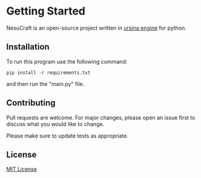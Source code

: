 # Getting Started
NesuCraft is an open-source project written in [ursina engine](https://github.com/pokepetter/ursina) for python.


## Installation
To run this program use the following command:

```pip install -r requirements.txt```

and then run the "main.py" file.


## Contributing
Pull requests are welcome. For major changes, please open an issue first to discuss what you would like to change.

Please make sure to update tests as appropriate.


## License
[MIT License](https://choosealicense.com/licenses/mit/)
